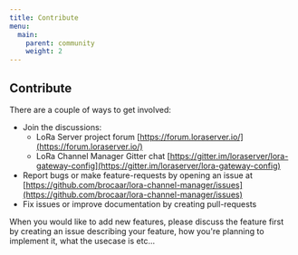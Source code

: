 ```yaml
---
title: Contribute
menu:
  main:
    parent: community
    weight: 2
---
```


## Contribute

There are a couple of ways to get involved:

* Join the discussions:
	* LoRa Server project forum [https://forum.loraserver.io/](https://forum.loraserver.io/)
	* LoRa Channel Manager Gitter chat [https://gitter.im/loraserver/lora-gateway-config](https://gitter.im/loraserver/lora-gateway-config)
* Report bugs or make feature-requests by opening an issue at [https://github.com/brocaar/lora-channel-manager/issues](https://github.com/brocaar/lora-channel-manager/issues)
* Fix issues or improve documentation by creating pull-requests

When you would like to add new features, please discuss the feature first
by creating an issue describing your feature, how you're planning to implement
it, what the usecase is etc...
